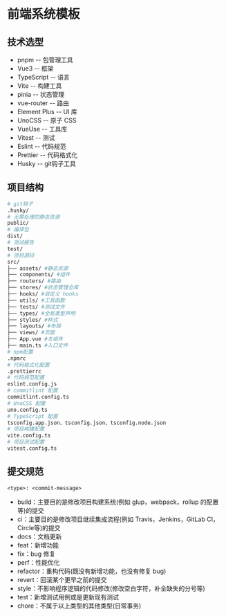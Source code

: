 # 前端系统模板

## 技术选型

- pnpm -- 包管理工具
- Vue3 -- 框架
- TypeScript -- 语言
- Vite -- 构建工具
- pinia -- 状态管理
- vue-router -- 路由
- Element Plus -- UI 库
- UnoCSS -- 原子 CSS
- VueUse -- 工具库
- Vitest -- 测试
- Eslint -- 代码规范
- Prettier -- 代码格式化
- Husky -- git钩子工具

## 项目结构

```bash
# git钩子
.husky/
# 无需处理的静态资源
public/
# 编译包
dist/
# 测试报告
test/
# 项目源码
src/
├── assets/ #静态资源
├── components/ #组件
├── routers/ #路由
├── stores/ #状态管理仓库
├── hooks/ #自定义 hooks
├── utils/ #工具函数
├── tests/ #测试文件
├── types/ #全局类型声明
├── styles/ #样式
├── layouts/ #布局
├── views/ #页面
├── App.vue #主组件
├── main.ts #入口文件
# npm配置
.npmrc
# 代码格式化配置
.prettierrc
# 代码规范配置
eslint.config.js
# commitlint 配置
commitlint.config.ts
# UnoCSS 配置
uno.config.ts
# TypeScript 配置
tsconfig.app.json、tsconfig.json、tsconfig.node.json
# 项目构建配置
vite.config.ts
# 项目测试配置
vitest.config.ts
```

## 提交规范

`<type>: <commit-message>`

- build：主要目的是修改项目构建系统(例如 glup，webpack，rollup 的配置等)的提交
- ci：主要目的是修改项目继续集成流程(例如 Travis，Jenkins，GitLab CI，Circle等)的提交
- docs：文档更新
- feat：新增功能
- fix：bug 修复
- perf：性能优化
- refactor：重构代码(既没有新增功能，也没有修复 bug)
- revert：回滚某个更早之前的提交
- style：不影响程序逻辑的代码修改(修改空白字符，补全缺失的分号等)
- test：新增测试用例或是更新现有测试
- chore：不属于以上类型的其他类型(日常事务)
